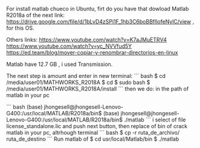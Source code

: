 For install matlab chueco in Ubuntu, firt do you have that dowload Matlab R2018a of the next link:
https://drive.google.com/file/d/1bLyD4zSPi1F_1hb3C6boBBfllofeNylC/view , for this OS.


Others links:
https://www.youtube.com/watch?v=K7aJMuETRV4
https://www.youtube.com/watch?v=yc_NVVfud5Y
https://ed.team/blog/mover-copiar-y-renombrar-directorios-en-linux

Matlab have 12.7 GB , i used Transmission.

The next step is amount and enter in new terminal:
´´´ bash
$ cd /media/user01/MATHWORKS_R2018A
$ cd
$ sudo bash
$ /media/user01/MATHWORKS_R2018A/install
´´´
then we do:
in the path of matlab in your pc

´´´ bash
(base) jhongesell@jhongesell-Lenovo-G400:/usr/local/MATLAB/R2018a/bin$ 
(base) jhongesell@jhongesell-Lenovo-G400:/usr/local/MATLAB/R2018a/bin$ ./matlab
´´´
i select of file license_standalone.lic and push next button, then replace of bin of crack matlab in your pc, altrhough terminal
´´´ bash
$ cp -r ruta_de_archivo/ ruta_de_destino
´´´
Run matlab of 
$ cd usr/local/Matlab/bin
$ ./matlab
